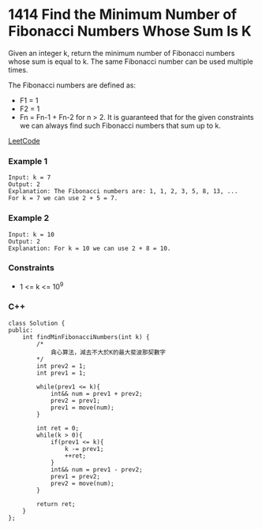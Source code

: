 # 1414 Find the Minimum Number of Fibonacci Numbers Whose Sum Is K

Given an integer k, return the minimum number of Fibonacci numbers whose sum is equal to k. The same Fibonacci number can be used multiple times.

The Fibonacci numbers are defined as:

* F1 = 1
* F2 = 1
* Fn = Fn-1 + Fn-2 for n > 2.
It is guaranteed that for the given constraints we can always find such Fibonacci numbers that sum up to k.


[LeetCode](https://leetcode.cn/problems/circle-and-rectangle-overlapping/)

### Example 1

```
Input: k = 7
Output: 2 
Explanation: The Fibonacci numbers are: 1, 1, 2, 3, 5, 8, 13, ... 
For k = 7 we can use 2 + 5 = 7.
```

### Example 2

```
Input: k = 10
Output: 2 
Explanation: For k = 10 we can use 2 + 8 = 10.
```

### Constraints

* 1 <= k <= 10<sup>9</sup>

### C++ 

```
class Solution {
public:
    int findMinFibonacciNumbers(int k) {
        /*
            貪心算法，減去不大於K的最大斐波那契數字
        */
        int prev2 = 1;
        int prev1 = 1;

        while(prev1 <= k){
            int&& num = prev1 + prev2;
            prev2 = prev1;
            prev1 = move(num);
        }

        int ret = 0;
        while(k > 0){
            if(prev1 <= k){
                k -= prev1;
                ++ret;
            }
            int&& num = prev1 - prev2;
            prev1 = prev2;
            prev2 = move(num);
        }

        return ret;
    }
};
```
